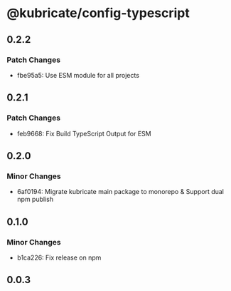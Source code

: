 # @kubricate/config-typescript

## 0.2.2

### Patch Changes

- fbe95a5: Use ESM module for all projects

## 0.2.1

### Patch Changes

- feb9668: Fix Build TypeScript Output for ESM

## 0.2.0

### Minor Changes

- 6af0194: Migrate kubricate main package to monorepo & Support dual npm publish

## 0.1.0

### Minor Changes

- b1ca226: Fix release on npm

## 0.0.3
